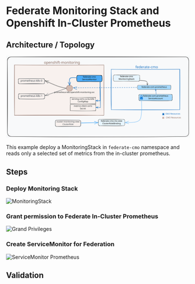 # Federate Monitoring Stack and Openshift In-Cluster Prometheus

## Architecture / Topology

![Architecture](federation/assets/cmo-obo-federation.svg)

This example deploy a MonitoringStack in `federate-cmo` namespace and reads
only a selected set of metrics from the in-cluster prometheus.

## Steps

### Deploy Monitoring Stack

![MonitoringStack](federation/manifests/10-ms.yaml)



### Grant permission to Federate In-Cluster Prometheus

![Grand Privileges](federation/manifests/11-crb.yaml)

### Create ServiceMonitor for Federation

![ServiceMonitor Prometheus](federation/manifests/20-smon-cmo.yaml)

## Validation
